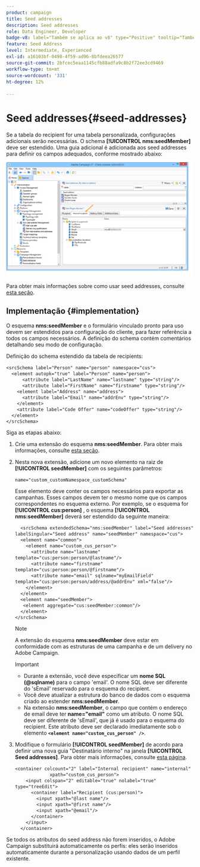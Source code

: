 ```yaml
---
product: campaign
title: Seed addresses
description: Seed addresses
role: Data Engineer, Developer
badge-v8: label="Também se aplica ao v8" type="Positive" tooltip="Também se aplica ao Campaign v8"
feature: Seed Address
level: Intermediate, Experienced
exl-id: a16103bf-0498-4f59-ad96-8bfdeea26577
source-git-commit: 2bfcec5eaa1145cfb88adfa9c8b2f72ee3cd9469
workflow-type: tm+mt
source-wordcount: '331'
ht-degree: 12%

---
```


# Seed addresses{#seed-addresses}



Se a tabela do recipient for uma tabela personalizada, configurações adicionais serão necessárias. O schema **[!UICONTROL nms:seedMember]** deve ser estendido. Uma guia adicional é adicionada aos seed addresses para definir os campos adequados, conforme mostrado abaixo:

![](assets/s_ncs_user_seedlist_new_tab.png)

Para obter mais informações sobre como usar seed addresses, consulte [esta seção](../../delivery/using/about-seed-addresses.md).

## Implementação {#implementation}

O esquema **nms:seedMember** e o formulário vinculado pronto para uso devem ser estendidos para configuração do cliente, para fazer referência a todos os campos necessários. A definição do schema contém comentários detalhando seu modo de configuração.

Definição do schema estendido da tabela de recipients:

```
<srcSchema label="Person" name="person" namespace="cus">
  <element autopk="true" label="Person" name="person">
      <attribute label="LastName" name="lastname" type="string"/>
      <attribute label="FirstName" name="firstname" type="string"/>
    <element label="Address" name="address">
      <attribute label="Email" name="addrEnv" type="string"/>
    </element>
    <attribute label="Code Offer" name="codeOffer" type="string"/>
  </element>
</srcSchema>
```

Siga as etapas abaixo:

1. Crie uma extensão do esquema **nms:seedMember**. Para obter mais informações, consulte [esta seção](../../configuration/using/extending-a-schema.md).
1. Nesta nova extensão, adicione um novo elemento na raiz de **[!UICONTROL seedMember]** com os seguintes parâmetros:

   ```
   name="custom_customNamespace_customSchema"
   ```

   Esse elemento deve conter os campos necessários para exportar as campanhas. Esses campos devem ter o mesmo nome que os campos correspondentes no esquema externo. Por exemplo, se o esquema for **[!UICONTROL cus:person]** , o esquema **[!UICONTROL nms:seedMember]** deverá ser estendido da seguinte maneira:

   ```
     <srcSchema extendedSchema="nms:seedMember" label="Seed addresses" labelSingular="Seed address" name="seedMember" namespace="cus">
     <element name="common">
       <element name="custom_cus_person">
         <attribute name="lastname" template="cus:person:person/@lastname"/>
         <attribute name="firstname" template="cus:person:person/@firstname"/>
         <attribute name="email" sqlname="myEmailField" template="cus:person:person/address/@addrEnv" xml="false"/>
       </element>
     </element>
     <element name="seedMember">
      <element aggregate="cus:seedMember:common"/>
     </element>
   </srcSchema>
   ```

   >[!NOTE]
   >
   >A extensão do esquema **nms:seedMember** deve estar em conformidade com as estruturas de uma campanha e de um delivery no Adobe Campaign.

   >[!IMPORTANT]
   >
   >
   >    
   >    
   >    * Durante a extensão, você deve especificar um **nome SQL (@sqlname)** para o campo &#39;email&#39;. O nome SQL deve ser diferente do &#39;sEmail&#39; reservado para o esquema do recipient.
   >    * Você deve atualizar a estrutura do banco de dados com o esquema criado ao estender **nms:seedMember**.
   >    * Na extensão **nms:seedMember**, o campo que contém o endereço de email deve ter **name=&quot;email&quot;** como um atributo. O nome SQL deve ser diferente de &#39;sEmail&#39;, que já é usado para o esquema do recipient. Este atributo deve ser declarado imediatamente sob o elemento **`<element name="custom_cus_person" />`**.
   >    
   >

1. Modifique o formulário **[!UICONTROL seedMember]** de acordo para definir uma nova guia &quot;Destinatário interno&quot; na janela **[!UICONTROL Seed addresses]**. Para obter mais informações, consulte [esta página](../../configuration/using/form-structure.md).

   ```
   <container colcount="2" label="Internal recipient" name="internal"
                xpath="custom_cus_person">
       <input colspan="2" editable="true" nolabel="true" type="treeEdit">
         <container label="Recipient (cus:person)">
           <input xpath="@last name"/>
           <input xpath="@first name"/>
           <input xpath="@email"/>
         </container>
       </input>
     </container>
   ```

Se todos os atributos do seed address não forem inseridos, o Adobe Campaign substituirá automaticamente os perfis: eles serão inseridos automaticamente durante a personalização usando dados de um perfil existente.
